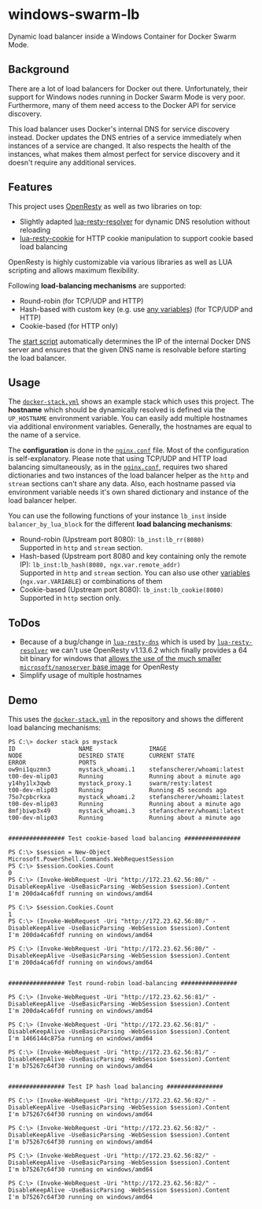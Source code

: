 windows-swarm-lb
===

Dynamic load balancer inside a Windows Container for Docker Swarm Mode. 

## Background

There are a lot of load balancers for Docker out there. Unfortunately, their support for Windows nodes running in Docker Swarm Mode is very poor. Furthermore, many of them need access to the Docker API for service discovery.

This load balancer uses Docker's internal DNS for service discovery instead. Docker updates the DNS entries of a service immediately when instances of a service are changed. It also respects the health of the instances, what makes them almost perfect for service discovery and it doesn't require any additional services.

## Features

This project uses [OpenResty](http://openresty.org/) as well as two libraries on top:

- Slightly adapted [lua-resty-resolver](https://github.com/lippertmarkus/lua-resty-resolver/) for dynamic DNS resolution without reloading
- [lua-resty-cookie](https://github.com/cloudflare/lua-resty-cookie/) for HTTP cookie manipulation to support cookie based load balancing

OpenResty is highly customizable via various libraries as well as LUA scripting and allows maximum flexibility.

Following **load-balancing mechanisms** are supported:
- Round-robin (for TCP/UDP and HTTP)
- Hash-based with custom key (e.g. use [any variables](http://nginx.org/en/docs/varindex.html)) (for TCP/UDP and HTTP)
- Cookie-based (for HTTP only)

The [start script](./start.ps1) automatically determines the IP of the internal Docker DNS server and ensures that the given DNS name is resolvable before starting the load balancer.

## Usage 

The [`docker-stack.yml`](./docker-stack.yml) shows an example stack which uses this project. The **hostname** which should be dynamically resolved is defined via the `UP_HOSTNAME` environment variable. You can easily add multiple hostnames via additional environment variables. Generally, the hostnames are equal to the name of a service.

The **configuration** is done in the [`nginx.conf`](./nginx.conf) file. Most of the configuration is self-explanatory. Please note that using TCP/UDP and HTTP load balancing simultaneously, as in the [`nginx.conf`](./nginx.conf), requires two shared dictionaries and two instances of the load balancer helper as the `http` and `stream` sections can't share any data. Also, each hostname passed via environment variable needs it's own shared dictionary and instance of the load balancer helper.

You can use the following functions of your instance `lb_inst` inside `balancer_by_lua_block` for the different **load balancing mechanisms**:

- Round-robin (Upstream port 8080): `lb_inst:lb_rr(8080)` \
  Supported in `http` and `stream` section.
- Hash-based (Upstream port 8080 and key containing only the remote IP): `lb_inst:lb_hash(8080, ngx.var.remote_addr)` \
  Supported in `http` and `stream` section. You can also use other [variables](http://nginx.org/en/docs/varindex.html) (`ngx.var.VARIABLE`) or combinations of them
- Cookie-based (Upstream port 8080): `lb_inst:lb_cookie(8080)` \
  Supported in `http` section only.

## ToDos

- Because of a bug/change in [`lua-resty-dns`](https://github.com/openresty/lua-resty-dns) which is used by [`lua-resty-resolver`](https://github.com/lippertmarkus/lua-resty-resolver) we can't use OpenResty v1.13.6.2 which finally provides a 64 bit binary for windows that [allows the use of the much smaller `microsoft/nanoserver` base image](https://github.com/openresty/docker-openresty/pull/70) for OpenResty
- Simplify usage of multiple hostnames

## Demo

This uses the [`docker-stack.yml`](./docker-stack.yml) in the repository and shows the different load balancing mechanisms:


```
PS C:\> docker stack ps mystack
ID                  NAME                IMAGE                         NODE                DESIRED STATE       CURRENT STATE                ERROR               PORTS
ow9ni1quzmn3        mystack_whoami.1    stefanscherer/whoami:latest   t00-dev-mlip03      Running             Running about a minute ago
y14hy1lx3qwb        mystack_proxy.1     swarm/resty:latest            t00-dev-mlip03      Running             Running 45 seconds ago
75o7cpbcrkxa        mystack_whoami.2    stefanscherer/whoami:latest   t00-dev-mlip03      Running             Running about a minute ago
8mfjbiwp3x49        mystack_whoami.3    stefanscherer/whoami:latest   t00-dev-mlip03      Running             Running about a minute ago


################ Test cookie-based load balancing ################

PS C:\> $session = New-Object Microsoft.PowerShell.Commands.WebRequestSession
PS C:\> $session.Cookies.Count
0
PS C:\> (Invoke-WebRequest -Uri "http://172.23.62.56:80/" -DisableKeepAlive -UseBasicParsing -WebSession $session).Content
I'm 200da4ca6fdf running on windows/amd64

PS C:\> $session.Cookies.Count
1
PS C:\> (Invoke-WebRequest -Uri "http://172.23.62.56:80/" -DisableKeepAlive -UseBasicParsing -WebSession $session).Content
I'm 200da4ca6fdf running on windows/amd64

PS C:\> (Invoke-WebRequest -Uri "http://172.23.62.56:80/" -DisableKeepAlive -UseBasicParsing -WebSession $session).Content
I'm 200da4ca6fdf running on windows/amd64


################ Test round-robin load-balancing ################

PS C:\> (Invoke-WebRequest -Uri "http://172.23.62.56:81/" -DisableKeepAlive -UseBasicParsing -WebSession $session).Content
I'm 200da4ca6fdf running on windows/amd64

PS C:\> (Invoke-WebRequest -Uri "http://172.23.62.56:81/" -DisableKeepAlive -UseBasicParsing -WebSession $session).Content
I'm 1466144c875a running on windows/amd64

PS C:\> (Invoke-WebRequest -Uri "http://172.23.62.56:81/" -DisableKeepAlive -UseBasicParsing -WebSession $session).Content
I'm b75267c64f30 running on windows/amd64


################ Test IP hash load balancing ################

PS C:\> (Invoke-WebRequest -Uri "http://172.23.62.56:82/" -DisableKeepAlive -UseBasicParsing -WebSession $session).Content
I'm b75267c64f30 running on windows/amd64

PS C:\> (Invoke-WebRequest -Uri "http://172.23.62.56:82/" -DisableKeepAlive -UseBasicParsing -WebSession $session).Content
I'm b75267c64f30 running on windows/amd64

PS C:\> (Invoke-WebRequest -Uri "http://172.23.62.56:82/" -DisableKeepAlive -UseBasicParsing -WebSession $session).Content
I'm b75267c64f30 running on windows/amd64

PS C:\> (Invoke-WebRequest -Uri "http://172.23.62.56:82/" -DisableKeepAlive -UseBasicParsing -WebSession $session).Content
I'm b75267c64f30 running on windows/amd64
```